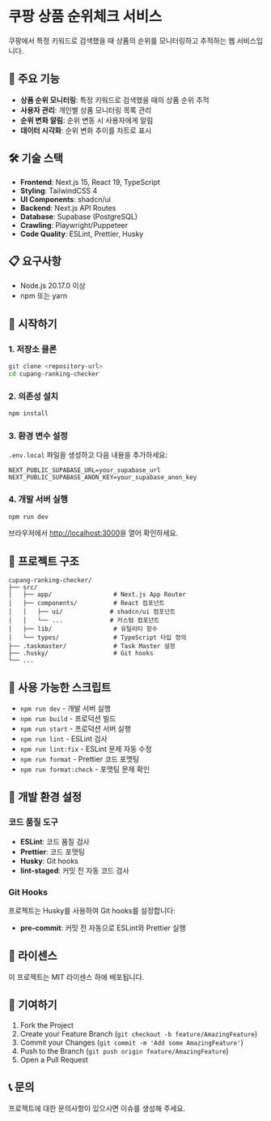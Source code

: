 # 쿠팡 상품 순위체크 서비스

쿠팡에서 특정 키워드로 검색했을 때 상품의 순위를 모니터링하고 추적하는 웹 서비스입니다.

## 🚀 주요 기능

- **상품 순위 모니터링**: 특정 키워드로 검색했을 때의 상품 순위 추적
- **사용자 관리**: 개인별 상품 모니터링 목록 관리
- **순위 변화 알림**: 순위 변동 시 사용자에게 알림
- **데이터 시각화**: 순위 변화 추이를 차트로 표시

## 🛠️ 기술 스택

- **Frontend**: Next.js 15, React 19, TypeScript
- **Styling**: TailwindCSS 4
- **UI Components**: shadcn/ui
- **Backend**: Next.js API Routes
- **Database**: Supabase (PostgreSQL)
- **Crawling**: Playwright/Puppeteer
- **Code Quality**: ESLint, Prettier, Husky

## 📋 요구사항

- Node.js 20.17.0 이상
- npm 또는 yarn

## 🚀 시작하기

### 1. 저장소 클론

```bash
git clone <repository-url>
cd cupang-ranking-checker
```

### 2. 의존성 설치

```bash
npm install
```

### 3. 환경 변수 설정

`.env.local` 파일을 생성하고 다음 내용을 추가하세요:

```env
NEXT_PUBLIC_SUPABASE_URL=your_supabase_url
NEXT_PUBLIC_SUPABASE_ANON_KEY=your_supabase_anon_key
```

### 4. 개발 서버 실행

```bash
npm run dev
```

브라우저에서 [http://localhost:3000](http://localhost:3000)을 열어 확인하세요.

## 📁 프로젝트 구조

```
cupang-ranking-checker/
├── src/
│   ├── app/                 # Next.js App Router
│   ├── components/          # React 컴포넌트
│   │   ├── ui/             # shadcn/ui 컴포넌트
│   │   └── ...             # 커스텀 컴포넌트
│   ├── lib/                 # 유틸리티 함수
│   └── types/               # TypeScript 타입 정의
├── .taskmaster/             # Task Master 설정
├── .husky/                  # Git hooks
└── ...
```

## 🧪 사용 가능한 스크립트

- `npm run dev` - 개발 서버 실행
- `npm run build` - 프로덕션 빌드
- `npm run start` - 프로덕션 서버 실행
- `npm run lint` - ESLint 검사
- `npm run lint:fix` - ESLint 문제 자동 수정
- `npm run format` - Prettier 코드 포맷팅
- `npm run format:check` - 포맷팅 문제 확인

## 🔧 개발 환경 설정

### 코드 품질 도구

- **ESLint**: 코드 품질 검사
- **Prettier**: 코드 포맷팅
- **Husky**: Git hooks
- **lint-staged**: 커밋 전 자동 코드 검사

### Git Hooks

프로젝트는 Husky를 사용하여 Git hooks를 설정합니다:

- **pre-commit**: 커밋 전 자동으로 ESLint와 Prettier 실행

## 📝 라이센스

이 프로젝트는 MIT 라이센스 하에 배포됩니다.

## 🤝 기여하기

1. Fork the Project
2. Create your Feature Branch (`git checkout -b feature/AmazingFeature`)
3. Commit your Changes (`git commit -m 'Add some AmazingFeature'`)
4. Push to the Branch (`git push origin feature/AmazingFeature`)
5. Open a Pull Request

## 📞 문의

프로젝트에 대한 문의사항이 있으시면 이슈를 생성해 주세요.
